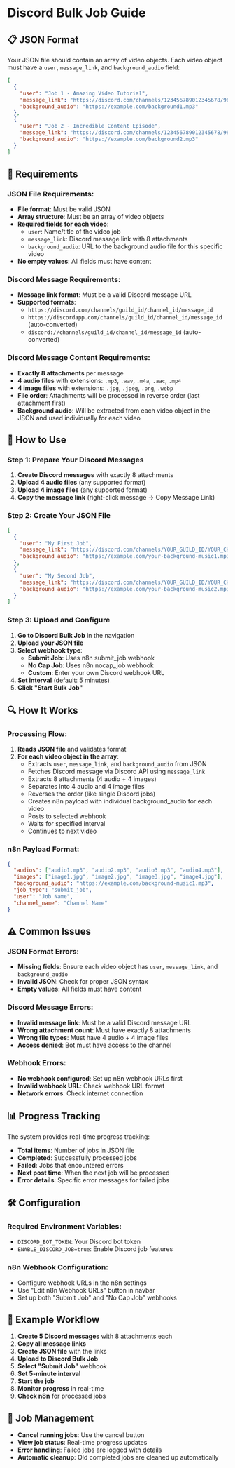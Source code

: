 # Discord Bulk Job Guide

## 📋 JSON Format

Your JSON file should contain an array of video objects. Each video object must have a `user`, `message_link`, and `background_audio` field:

```json
[
  {
    "user": "Job 1 - Amazing Video Tutorial",
    "message_link": "https://discord.com/channels/123456789012345678/987654321098765432/111222333444555666",
    "background_audio": "https://example.com/background1.mp3"
  },
  {
    "user": "Job 2 - Incredible Content Episode", 
    "message_link": "https://discord.com/channels/123456789012345678/987654321098765432/777888999000111222",
    "background_audio": "https://example.com/background2.mp3"
  }
]
```

## 🔧 Requirements

### JSON File Requirements:
- **File format**: Must be valid JSON
- **Array structure**: Must be an array of video objects
- **Required fields for each video**: 
  - `user`: Name/title of the video job
  - `message_link`: Discord message link with 8 attachments
  - `background_audio`: URL to the background audio file for this specific video
- **No empty values**: All fields must have content

### Discord Message Requirements:
- **Message link format**: Must be a valid Discord message URL
- **Supported formats**:
  - `https://discord.com/channels/guild_id/channel_id/message_id`
  - `https://discordapp.com/channels/guild_id/channel_id/message_id` (auto-converted)
  - `discord://channels/guild_id/channel_id/message_id` (auto-converted)

### Discord Message Content Requirements:
- **Exactly 8 attachments** per message
- **4 audio files** with extensions: `.mp3`, `.wav`, `.m4a`, `.aac`, `.mp4`
- **4 image files** with extensions: `.jpg`, `.jpeg`, `.png`, `.webp`
- **File order**: Attachments will be processed in reverse order (last attachment first)
- **Background audio**: Will be extracted from each video object in the JSON and used individually for each video

## 🚀 How to Use

### Step 1: Prepare Your Discord Messages
1. **Create Discord messages** with exactly 8 attachments
2. **Upload 4 audio files** (any supported format)
3. **Upload 4 image files** (any supported format)
4. **Copy the message link** (right-click message → Copy Message Link)

### Step 2: Create Your JSON File
```json
[
  {
    "user": "My First Job",
    "message_link": "https://discord.com/channels/YOUR_GUILD_ID/YOUR_CHANNEL_ID/YOUR_MESSAGE_ID",
    "background_audio": "https://example.com/your-background-music1.mp3"
  },
  {
    "user": "My Second Job",
    "message_link": "https://discord.com/channels/YOUR_GUILD_ID/YOUR_CHANNEL_ID/YOUR_MESSAGE_ID_2",
    "background_audio": "https://example.com/your-background-music2.mp3"
  }
]
```

### Step 3: Upload and Configure
1. **Go to Discord Bulk Job** in the navigation
2. **Upload your JSON file**
3. **Select webhook type**:
   - **Submit Job**: Uses n8n submit_job webhook
   - **No Cap Job**: Uses n8n nocap_job webhook
   - **Custom**: Enter your own Discord webhook URL
4. **Set interval** (default: 5 minutes)
5. **Click "Start Bulk Job"**

## 🔍 How It Works

### Processing Flow:
1. **Reads JSON file** and validates format
2. **For each video object in the array**:
   - Extracts `user`, `message_link`, and `background_audio` from JSON
   - Fetches Discord message via Discord API using `message_link`
   - Extracts 8 attachments (4 audio + 4 images)
   - Separates into 4 audio and 4 image files
   - Reverses the order (like single Discord jobs)
   - Creates n8n payload with individual background_audio for each video
   - Posts to selected webhook
   - Waits for specified interval
   - Continues to next video

### n8n Payload Format:
```json
{
  "audios": ["audio1.mp3", "audio2.mp3", "audio3.mp3", "audio4.mp3"],
  "images": ["image1.jpg", "image2.jpg", "image3.jpg", "image4.jpg"],
  "background_audio": "https://example.com/background-music1.mp3",
  "job_type": "submit_job",
  "user": "Job Name",
  "channel_name": "Channel Name"
}
```

## ⚠️ Common Issues

### JSON Format Errors:
- **Missing fields**: Ensure each video object has `user`, `message_link`, and `background_audio`
- **Invalid JSON**: Check for proper JSON syntax
- **Empty values**: All fields must have content

### Discord Message Errors:
- **Invalid message link**: Must be a valid Discord message URL
- **Wrong attachment count**: Must have exactly 8 attachments
- **Wrong file types**: Must have 4 audio + 4 image files
- **Access denied**: Bot must have access to the channel

### Webhook Errors:
- **No webhook configured**: Set up n8n webhook URLs first
- **Invalid webhook URL**: Check webhook URL format
- **Network errors**: Check internet connection

## 📊 Progress Tracking

The system provides real-time progress tracking:
- **Total items**: Number of jobs in JSON file
- **Completed**: Successfully processed jobs
- **Failed**: Jobs that encountered errors
- **Next post time**: When the next job will be processed
- **Error details**: Specific error messages for failed jobs

## 🛠️ Configuration

### Required Environment Variables:
- `DISCORD_BOT_TOKEN`: Your Discord bot token
- `ENABLE_DISCORD_JOB=true`: Enable Discord job features

### n8n Webhook Configuration:
- Configure webhook URLs in the n8n settings
- Use "Edit n8n Webhook URLs" button in navbar
- Set up both "Submit Job" and "No Cap Job" webhooks

## 📝 Example Workflow

1. **Create 5 Discord messages** with 8 attachments each
2. **Copy all message links**
3. **Create JSON file** with the links
4. **Upload to Discord Bulk Job**
5. **Select "Submit Job"** webhook
6. **Set 5-minute interval**
7. **Start the job**
8. **Monitor progress** in real-time
9. **Check n8n** for processed jobs

## 🔄 Job Management

- **Cancel running jobs**: Use the cancel button
- **View job status**: Real-time progress updates
- **Error handling**: Failed jobs are logged with details
- **Automatic cleanup**: Old completed jobs are cleaned up automatically 